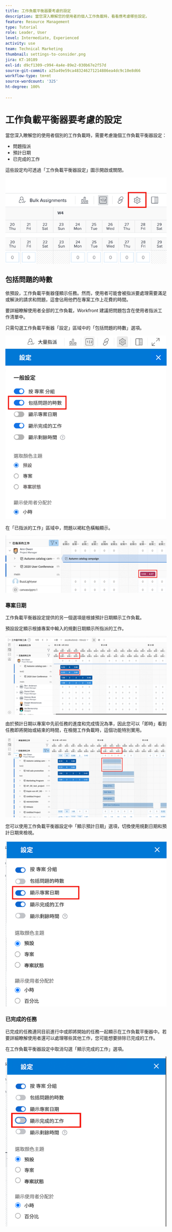 ```yaml
---
title: 工作負載平衡器要考慮的設定
description: 當您深入瞭解您的使用者的個人工作負載時，看看應考慮哪些設定。
feature: Resource Management
type: Tutorial
role: Leader, User
level: Intermediate, Experienced
activity: use
team: Technical Marketing
thumbnail: settings-to-consider.png
jira: KT-10189
exl-id: d9cf1309-c994-4a4e-89e2-030b67e2f57d
source-git-commit: a25a49e59ca483246271214886ea4dc9c10e8d66
workflow-type: tm+mt
source-wordcount: '325'
ht-degree: 100%

---
```


# 工作負載平衡器要考慮的設定

當您深入瞭解您的使用者個別的工作負載時，需要考慮幾個工作負載平衡器設定：

* 問題指派
* 預計日期
* 已完成的工作


這些設定均可透過「工作負載平衡器設定」圖示開啟或關閉。

![工作負載平衡器設定圖示](assets/STC_01.png)

## 包括問題的時數

依預設，工作負載平衡器僅顯示任務。然而，使用者可能會被指派要處理需要滿足或解決的請求和問題，這會佔用他們在專案工作上花費的時間。

要詳細瞭解使用者全部的工作負載，Workfront 建議把問題包含在使用者指派工作清單中。

只需勾選工作負載平衡器「設定」區域中的「包括問題的時數」選項。

![包括問題的時數](assets/STC_02.png)

在「已指派的工作」區域中，問題以褐紅色橫軸顯示。

![問題加強顯示](assets/STC_03.png)

### 專案日期

工作負載平衡器設定提供的另一個選項是根據預計日期顯示工作負載。

預設設定顯示根據專案中輸入的規劃日期顯示所指派的工作。

![已指派的工作及其時間段](assets/STC_04.png)

由於預計日期以專案中先前任務的進度和完成情況為準，因此您可以「即時」看到任務即將開始或結束的時間，在檢閱工作負載時，這個功能特別實用。

![即時時間段](assets/STC_05.png)

您可以使用工作負載平衡器設定中「顯示預計日期」選項，切換使用規劃日期和預計日期來檢視。

![顯示預計日期](assets/STC_06.png)

### 已完成的任務

已完成的任務連同目前進行中或即將開始的任務一起顯示在工作負載平衡器中。若要詳細瞭解使用者還可以處理哪些其他工作，您可能想要排除已完成的工作。

在工作負載平衡器設定中取消勾選「顯示完成的工作」選項。

![顯示完成的工作](assets/STC_07.png)
